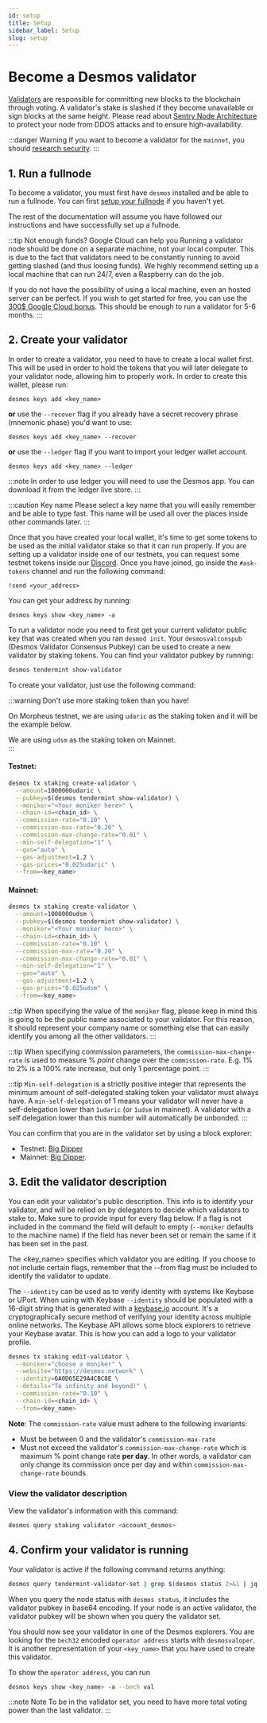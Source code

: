 ```yaml
---
id: setup
title: Setup
sidebar_label: Setup
slug: setup
---
```


# Become a Desmos validator
[Validators](01-overview.md) are responsible for committing new blocks to the blockchain through voting.
A validator's stake is slashed if they become unavailable or sign blocks at the same height. Please read about
[Sentry Node Architecture](07-validator-faq.md#how-can-validators-protect-themselves-from-denial-of-service-attacks) to protect your node from DDOS attacks and to ensure high-availability.

:::danger Warning
If you want to become a validator for the `mainnet`, you should [research security](../06-mainnet/05-security.md).
:::

## 1. Run a fullnode
To become a validator, you must first have `desmos` installed and be able to run a fullnode. You can
first [setup your fullnode](../03-fullnode/01-overview.mdx) if you haven't yet.

The rest of the documentation will assume you have followed our instructions and have successfully set up a fullnode.

:::tip Not enough funds? Google Cloud can help you
Running a validator node should be done on a separate machine, not your local computer. This is due to the fact that
validators need to be constantly running to avoid getting slashed (and thus loosing funds). We highly recommend setting
up a local machine that can run 24/7, even a Raspberry can do the job.

If you do not have the possibility of using a local machine, even an hosted server can be perfect. If you wish to get
started for free, you can use the [300$ Google Cloud bonus](https://cloud.google.com/free/docs/gcp-free-tier). This
should be enough to run a validator for 5-6 months.
:::

## 2. Create your validator
In order to create a validator, you need to have to create a local wallet first. This will be used in order to hold the
tokens that you will later delegate to your validator node, allowing him to properly work. In order to create this
wallet, please run:

```shell
desmos keys add <key_name>
```

**or** use the `--recover` flag if you already have a secret recovery phrase (mnemonic phase) you'd want to use:

```shell
desmos keys add <key_name> --recover
```

**or** use the `--ledger` flag if you want to import your ledger wallet account.

```shell
desmos keys add <key_name> --ledger
```

:::note
In order to use ledger you will need to use the Desmos app. You can download it from the ledger live store.
:::

:::caution Key name
Please select a key name that you will easily remember and be able to type fast. This name will be used all over the
places inside other commands later.
:::

Once that you have created your local wallet, it's time to get some tokens to be used as the initial validator stake so
that it can run properly. If you are setting up a validator inside one of our testnets, you can request some testnet
tokens inside our [Discord](https://discord.gg/yxPRGdq). Once you have joined, go inside the `#ask-tokens` channel and
run the following command:

```
!send <your_address>
```

You can get your address by running:

```shell
desmos keys show <key_name> -a
```

To run a validator node you need to first get your current validator public key that was created when you
ran `desmod init`. Your `desmosvalconspub` (Desmos Validator Consensus Pubkey) can be used to create a new validator by
staking tokens. You can find your validator pubkey by running:

```bash
desmos tendermint show-validator
```

To create your validator, just use the following command:

:::warning Don't use more staking token than you have!

On Morpheus testnet, we are using `udaric` as the staking token and it will be the example below.

We are using `udsm` as the staking token on Mainnet.  
:::

#### Testnet:
```bash
desmos tx staking create-validator \
  --amount=1000000udaric \
  --pubkey=$(desmos tendermint show-validator) \
  --moniker="<Your moniker here>" \
  --chain-id=<chain_id> \
  --commission-rate="0.10" \
  --commission-max-rate="0.20" \
  --commission-max-change-rate="0.01" \
  --min-self-delegation="1" \
  --gas="auto" \
  --gas-adjustment=1.2 \
  --gas-prices="0.025udaric" \
  --from=<key_name>
```

#### Mainnet:
```bash
desmos tx staking create-validator \
  --amount=1000000udsm \
  --pubkey=$(desmos tendermint show-validator) \
  --moniker="<Your moniker here>" \
  --chain-id=<chain_id> \
  --commission-rate="0.10" \
  --commission-max-rate="0.20" \
  --commission-max-change-rate="0.01" \
  --min-self-delegation="1" \
  --gas="auto" \
  --gas-adjustment=1.2 \
  --gas-prices="0.025udsm" \
  --from=<key_name>
```

:::tip
When specifying the value of the `moniker` flag, please keep in mind this is going to be the public name associated to your validator. For this reason, it should represent your company name or something else that can easily identify you among all the other validators.
:::

:::tip
When specifying commission parameters, the `commission-max-change-rate` is used to measure % _point_ change over the `commission-rate`. E.g. 1% to 2% is a 100% rate increase, but only 1 percentage point.
:::

:::tip
`Min-self-delegation` is a strictly positive integer that represents the minimum amount of self-delegated staking token your validator must always have. A `min-self-delegation` of 1 means your validator will never have a self-delegation lower than `1udaric` (or `1udsm` in mainnet). A validator with a self delegation lower than this number will automatically be unbonded.
:::

You can confirm that you are in the validator set by using a block explorer:
- Testnet:  [Big Dipper](https://morpheus.desmos.network)
- Mainnet: [Big Dipper](https://explorer.desmos.network).

## 3. Edit the validator description
You can edit your validator's public description. This info is to identify your validator, and will be relied on by delegators to decide which validators to stake to. Make sure to provide input for every flag below. If a flag is not included in the command the field will default to empty (`--moniker` defaults to the machine name) if the field has never been set or remain the same if it has been set in the past.

The <key_name> specifies which validator you are editing. If you choose to not include certain flags, remember that the --from flag must be included to identify the validator to update.

The `--identity` can be used as to verify identity with systems like Keybase or UPort. When using with Keybase `--identity` should be populated with a 16-digit string that is generated with a [keybase.io](https://keybase.io) account. It's a cryptographically secure method of verifying your identity across multiple online networks. The Keybase API allows some block explorers to retrieve your Keybase avatar. This is how you can add a logo to your validator profile.

```bash
desmos tx staking edit-validator \
  --moniker="choose a moniker" \
  --website="https://desmos.network" \
  --identity=6A0D65E29A4CBC8E \
  --details="To infinity and beyond!" \
  --commission-rate="0.10" \
  --chain-id=<chain_id> \
  --from=<key_name>
```

__Note__: The `commission-rate` value must adhere to the following invariants:

- Must be between 0 and the validator's `commission-max-rate`
- Must not exceed the validator's `commission-max-change-rate` which is maximum
  % point change rate **per day**. In other words, a validator can only change
  its commission once per day and within `commission-max-change-rate` bounds.

### View the validator description
View the validator's information with this command:

```bash
desmos query staking validator <account_desmos>
```

## 4. Confirm your validator is running
Your validator is active if the following command returns anything:

```bash
desmos query tendermint-validator-set | grep $(desmos status 2>&1 | jq '.ValidatorInfo.PubKey.value')
```

When you query the node status with `desmos status`, it includes the validator pubkey in base64 encoding. If your node is an active validator, the validator pubkey will be shown when you query the validator set.

You should now see your validator in one of the Desmos explorers. You are looking for the `bech32` encoded `operator address` starts with `desmosvaloper`. It is another representation of your `<key_name>` that you have used to create this validator.

To show the `operator address`, you can run

```bash
desmos keys show <key_name> -a --bech val
```

:::note Note
To be in the validator set, you need to have more total voting power than the last validator.
:::
